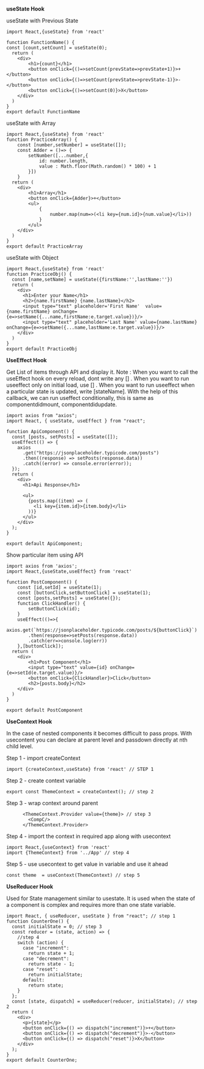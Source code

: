 **useState Hook**

useState with Previous State
```
import React,{useState} from 'react'

function FunctionName() {
const [count,setCount] = useState(0);
  return (
    <div>
        <h1>{count}</h1>
        <button onClick={()=>setCount(prevState=>prevState+1)}>+</button>
        <button onClick={()=>setCount(prevState=>prevState-1)}>-</button>
        <button onClick={()=>setCount(0)}>X</button>
    </div>
  )
}
export default FunctionName
```
useState with Array
```
import React,{useState} from 'react'
function PracticeArray() {
    const [number,setNumber] = useState([]);
    const Adder = ()=> {
        setNumber([...number,{
            id: number.length,
            value : Math.floor(Math.random() * 100) + 1
        }])
    }
  return (
    <div>
        <h1>Array</h1>
        <button onClick={Adder}>+</button>
        <ul>
            {
                number.map(num=>(<li key={num.id}>{num.value}</li>))
            }
        </ul>
    </div>
  )
}
export default PracticeArray
```
useState with Object 
```
import React,{useState} from 'react'
function PracticeObj() {
  const [name,setName] = useState({firstName:'',lastName:''})
  return (
    <div>
      <h1>Enter your Name</h1>
      <h2>{name.firstName} {name.lastName}</h2>
      <input type="text" placeholder='First Name'  value={name.firstName} onChange={e=>setName({...name,firstName:e.target.value})}/>
      <input type="text" placeholder='Last Name' value={name.lastName} onChange={e=>setName({...name,lastName:e.target.value})}/>
    </div>
  )
}
export default PracticeObj
```
**UseEffect Hook**

Get List of items through API and display it.
Note : When you want to call the useEffect hook on every reload, dont write any [] . 
When you want to run useeffect only on initial load, use [] .
When you want to run useeffect when a particular state is updated, write [stateName]. 
With the help of this callback, we can run useffect conditionally, this is same as componentdidmount, componentdidupdate. 
```
import axios from "axios";
import React, { useState, useEffect } from "react";

function ApiComponent() {
  const [posts, setPosts] = useState([]);
  useEffect(() => {
    axios
      .get("https://jsonplaceholder.typicode.com/posts")
      .then((response) => setPosts(response.data))
      .catch((error) => console.error(error));
  });
  return (
    <div>
      <h1>Api Response</h1>

      <ul>
        {posts.map((item) => (
          <li key={item.id}>{item.body}</li>
        ))}
      </ul>
    </div>
  );
}

export default ApiComponent;
```
Show particular item using API
```
import axios from 'axios';
import React,{useState,useEffect} from 'react'

function PostComponent() {
    const [id,setId] = useState(1);
    const [buttonClick,setButtonClick] = useState(1);
    const [posts,setPosts] = useState({});
    function ClickHandler() {
        setButtonClick(id);
    }
    useEffect(()=>{
        axios.get(`https://jsonplaceholder.typicode.com/posts/${buttonClick}`)
        .then(response=>setPosts(response.data))
        .catch(err=>console.log(err))
    },[buttonClick]);
  return (
    <div>
        <h1>Post Component</h1>
        <input type="text" value={id} onChange={e=>setId(e.target.value)}/>
        <button onClick={ClickHandler}>Click</button>
        <h2>{posts.body}</h2>
    </div>
  )
}

export default PostComponent
```
**UseContext Hook**

In the case of nested components it becomes difficult to pass props. With usecontent you can declare at parent level and passdown directly at nth child level.

Step 1 - import createContext
```
import {createContext,useState} from 'react' // STEP 1
```
Step 2 - create context variable
```
export const ThemeContext = createContext(); // step 2
```
Step 3 - wrap context around parent
```
      <ThemeContext.Provider value={theme}> // step 3
        <CompC/>
      </ThemeContext.Provider>
```
Step 4 - import the context in required app along with usecontext
```
import React,{useContext} from 'react'
import {ThemeContext} from '../App' // step 4
```
Step 5 - use usecontext to get value in variable and use it ahead
```
const theme  = useContext(ThemeContext) // step 5
```
**UseReducer Hook**

Used for State management similar to usestate.  It is used when the state of a component is complex and requires more than one state variable.

```
import React, { useReducer, useState } from "react"; // step 1
function CounterOne() {
  const initialState = 0; // step 3
  const reducer = (state, action) => {
    //step 4
    switch (action) {
      case "increment":
        return state + 1;
      case "decrement":
        return state - 1;
      case "reset":
        return initialState;
      default:
        return state;
    }
  };
  const [state, dispatch] = useReducer(reducer, initialState); // step 2
  return (
    <div>
      <p>{state}</p>
      <button onClick={() => dispatch("increment")}>+</button>
      <button onClick={() => dispatch("decrement")}>-</button>
      <button onClick={() => dispatch("reset")}>X</button>
    </div>
  );
}
export default CounterOne;
```
